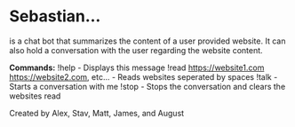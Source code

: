 # Sebastian...
is a chat bot that summarizes the content of a user provided website. It can also hold a conversation with the user regarding the website content.

**Commands:**
!help - Displays this message
!read https://website1.com  https://website2.com, etc... - Reads websites seperated by spaces
!talk - Starts a conversation with me
!stop - Stops the conversation and clears the websites read

Created by Alex, Stav, Matt, James, and August
